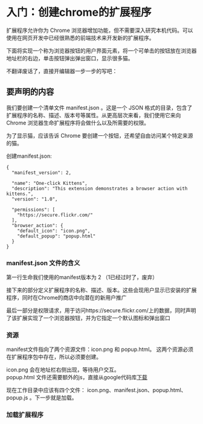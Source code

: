 # 入门：创建chrome的扩展程序

扩展程序允许你为 Chrome 浏览器增加功能，但不需要深入研究本机代码。可以使用在网页开发中已经很熟悉的前端技术来开发新的扩展程序。

下面将实现一个称为浏览器按钮的用户界面元素，将一个可单击的按钮放在浏览器地址栏的右边，单击按钮弹出弹出窗口，显示很多猫。

不翻译废话了，直接开编辑器一步一步的写吧：

## 要声明的内容
我们要创建一个清单文件 manifest.json 。这是一个 JSON 格式的目录，包含了扩展程序的名称、描述、版本号等属性。从更高层次来看，我们使用它来向 Chrome 浏览器生命扩展程序将会做什么以及所需要的权限。

为了显示猫，应该告诉 Chrome 要创建一个按钮，还希望自由访问某个特定来源的猫。

创建manifest.json:

```
{
  "manifest_version": 2,

  "name": "One-click Kittens",
  "description": "This extension demonstrates a browser action with kittens.",
  "version": "1.0",

  "permissions": [
    "https://secure.flickr.com/"
  ],
  "browser_action": {
    "default_icon": "icon.png",
    "default_popup": "popup.html"
  }
}
```
### manifest.json 文件的含义

第一行生命我们使用的manifest版本为 2 （1已经过时了，废弃）

接下来的部分定义扩展程序的名称、描述、版本。这些会现用户显示已安装的扩展程序，同时在Chrome的商店中向潜在的新用户推广

最后一部分是权限请求，用于访问https://secure.flickr.com/上的数据，同时声明了该扩展实现了一个浏览器按钮，并为它指定一个默认图标和弹出窗口

### 资源
manifest文件指向了两个资源文件：icon.png 和 popup.html。 这两个资源必须在扩展程序包中存在，所以必须要创建。

icon.png 会在地址栏右侧出现，等待用户交互。  
popup.html 文件还需要额外的js，直接从google代码库[下载]()

现在工作目录中应该有四个文件： icon.png、manifest.json、popup.html、popup.js 。下一步就是加载。

### 加载扩展程序


